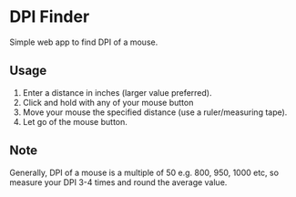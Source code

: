 # DPI Finder
Simple web app to find DPI of a mouse.

## Usage
1. Enter a distance in inches (larger value preferred).
2. Click and hold with any of your mouse button
3. Move your mouse the specified distance (use a ruler/measuring tape).
4. Let go of the mouse button.

## Note
Generally, DPI of a mouse is a multiple of 50 e.g. 800, 950, 1000 etc, so measure your DPI 3-4 times and round the average value.
